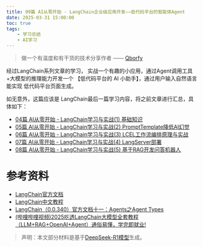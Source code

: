 ```yaml
---
title: 09篇 AI从零开始 - LangChain企业级应用开发——低代码平台的智能体Agent
date: 2025-03-31 15:00:00
toc: true
tags:
    - 学习总结
    - AI学习
---
```


> 做一个有温度和有干货的技术分享作者 —— [Qborfy](https://qborfy.com)

经过LangChain系列文章的学习， 实战一个有趣的小应用，通过Agent调用工具+大模型的推理能力开发一个 【低代码平台的 AI 小助手】，通过用户输入自然语言能实现 低代码平台页面生成。

<!-- more -->

如无意外，这篇应该是 LangChain最后一篇学习内容，将之前文章进行汇总，具体如下：
- [04篇 AI从零开始 - LangChain学习与实战(1) 基础知识](https://qborfy.com/ailearn/ai-learn04.html)
- [05篇 AI从零开始 - LangChain学习与实战(2) PromptTemplate降低AI幻觉](https://qborfy.com/ailearn/ai-learn05.html)
- [06篇 AI从零开始 - LangChain学习与实战(3) LCEL工作流编排原理与实战](https://qborfy.com/ailearn/ai-learn06.html)
- [07篇 AI从零开始 - LangChain学习与实战(4) LangServer部署](https://qborfy.com/ailearn/ai-learn07.html)
- [08篇 AI从零开始 - LangChain学习与实战(5) 基于RAG开发问答机器人](https://qborfy.com/ailearn/ai-learn08.html)

# 参考资料

- [LangChain官方文档](https://python.langchain.com/docs/introduction/)
- [LangChain中文教程](https://github.com/liaokongVFX/LangChain-Chinese-Getting-Started-Guide)
- [LangChain（0.0.340）官方文档十一：Agents之Agent Types](https://blog.csdn.net/qq_56591814/article/details/135040694)
- [(哔哩哔哩视频)2025吃透LangChain大模型全套教程（LLM+RAG+OpenAI+Agent）通俗易懂，学完即就业!](https://www.bilibili.com/video/BV1BgfBYoEpQ/?spm_id_from=333.337.search-card.all.click&vd_source=b7fdd8e45e19e1ed72549bc7a40058f6)

> 声明：本文部分材料是基于[DeepSeek-R1模型](https://chat.deepseek.com/)生成。